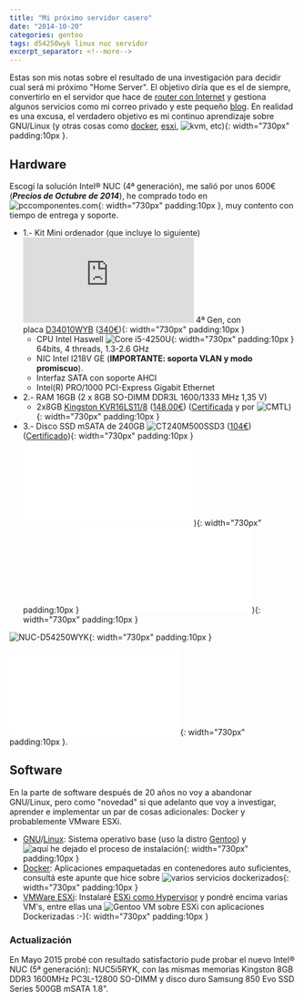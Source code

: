 ```yaml
---
title: "Mi próximo servidor casero"
date: "2014-10-20"
categories: gentoo
tags: d54250wyk linux nuc servidor
excerpt_separator: <!--more-->
---
```


Estas son mis notas sobre el resultado de una investigación para decidir cual será mi próximo "Home Server". El objetivo diría que es el de siempre, convertirlo en el servidor que hace de [router con Internet](https://www.luispa.com/?p=266) y gestiona algunos servicios como mi correo privado y este pequeño [blog](https://www.luispa.com). En realidad es una excusa, el verdadero objetivo es mi continuo aprendizaje sobre GNU/Linux (y otras cosas como [docker](https://www.luispa.com/?p=874), [esxi](https://www.luispa.com/?p=29), ![kvm](/assets/img/original/Main_Page), etc){: width="730px" padding:10px }.

## Hardware

Escogí la solución Intel® NUC (4ª generación), me salió por unos 600€ (_**Precios de Octubre de 2014**_), he comprado todo en ![pccomponentes.com](/assets/img/original/){: width="730px" padding:10px }, muy contento con tiempo de entrega y soporte.

- 1.- Kit Mini ordenador (que incluye lo siguiente)
![D54250WYK](http://www.intel.es/content/www/es/es/nuc/nuc-kit-d54250wyk.html) 4ª Gen, con placa [D34010WYB](http://downloadmirror.intel.com/23090/eng/D54250WYB_D34010WYB_TechProdSpec06.pdf) ([340€](/assets/img/original/intel_nuc_d54250wyk.html)){: width="730px" padding:10px }
    - CPU Intel Haswell ![Core i5-4250U](/assets/img/original/Intel-Core-i5-4250U-Processor-3M-Cache-up-to-2_60-GHz){: width="730px" padding:10px } 64bits, 4 threads, 1.3-2.6 GHz
    - NIC Intel I218V GE (**IMPORTANTE: soporta VLAN y modo promiscuo**).
    - Interfaz SATA con soporte AHCI
    - Intel(R) PRO/1000 PCI-Express Gigabit Ethernet
- 2.- RAM 16GB (2 x 8GB SO-DIMM DDR3L 1600/1333 MHz 1,35 V)
    - 2x8GB [Kingston KVR16LS11/8](http://www.kingston.com/dataSheets/KVR16LS11_8.pdf) ([148.00€](http://www.pccomponentes.com/kingston_8gb_ddr3_1600mhz_pc3l_12800_so_dimm.html)) ([Certificada](http://www.intel.com/support/sp/motherboards/desktop/sb/CS-034475.htm) y por ![CMTL](/assets/img/original/memCertPartSearchResultsAll.asp?bNav=True&sManuf=Intel&outside=False&sMN=D54250WYB%2FD54250WYK%2FD54250WYKH&oSubmit=Search)){: width="730px" padding:10px }
- 3.- Disco SSD mSATA de 240GB
![CT240M500SSD3](http://eu.crucial.com/ProductDisplay?urlRequestType=Base&catalogId=10152&categoryId=&productId=12919&urlLangId=-1&langId=-1&top_category=&parent_category_rn=&storeId=10152) ([104€](http://www.pccomponentes.com/crucial_m500_240gb_ssd_msata.html)) ([Certificado](/assets/img/original/CS-034605.htm#peripherals)){: width="730px" padding:10px }
![4.25€](/assets/img/original/equip_cable_hdmi_1_4_a_mini_hdmi_1m.html)){: width="730px" padding:10px }
![2,95€](/assets/img/original/cable_alimentacion_trebol_a_schuko_1_8m.html)){: width="730px" padding:10px }

![NUC-D54250WYK](/assets/img/original/NUC-D54250WYK.jpg){: width="730px" padding:10px }

![recomendados y probados por Intel](/assets/img/original/CS-034605.htm#peripherals){: width="730px" padding:10px }.

## Software

En la parte de software después de 20 años no voy a abandonar GNU/Linux, pero como "novedad" si que adelanto que voy a investigar, aprender e implementar un par de cosas adicionales: Docker y probablemente VMware ESXi.

- [GNU](http://www.gnu.org)/[Linux](http://www.kernel.org): Sistema operativo base (uso la distro [Gentoo](http://www.gentoo.org/doc/es/handbook/)) y ![aquí he dejado el proceso de instalación](/assets/img/original/?p=7){: width="730px" padding:10px }
- [Docker](https://www.luispa.com/?p=874): Aplicaciones empaquetadas en contenedores auto suficientes, consultá este apunte que hice sobre ![varios servicios dockerizados](/assets/img/original/?p=172){: width="730px" padding:10px }
- [VMWare ESXi](https://www.luispa.com/?p=29): Instalaré [ESXi como Hypervisor](https://www.luispa.com/?p=29) y pondré encima varias VM's, entre ellas una ![Gentoo VM sobre ESXi](/assets/img/original/?p=1803) con aplicaciones Dockerizadas :-){: width="730px" padding:10px }

### Actualización

En Mayo 2015 probé con resultado satisfactorio pude probar el nuevo Intel® NUC (5ª generación): NUC5i5RYK, con las mismas memorias Kingston 8GB DDR3 1600MHz PC3L-12800 SO-DIMM y disco duro Samsung 850 Evo SSD Series 500GB mSATA 1.8".

